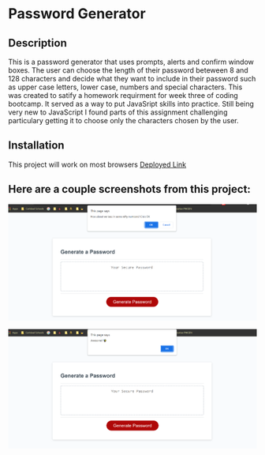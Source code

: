 # Password Generator
## Description
This is a password generator that uses prompts, alerts and confirm window boxes. The user can choose the length of their password beteween 8 and 128 characters and decide what they want to include in their password such as upper case letters, lower case, numbers and special characters. This was created to satify a homework requirment for week three of coding bootcamp. It served as a way to put JavaSript skills into practice. Still being very new to JavaScript I found parts of this assignment challenging particulary getting it to choose only the characters chosen by the user. 

## Installation
This project will work on most browsers
[Deployed Link](https://neeta525.github.io/PasswordGenerator_2/)

## Here are a couple screenshots from this project:

![alt text](Assets/screenshotPwGen2.png)

![alt text](Assets/screenshotPwGen1.png)